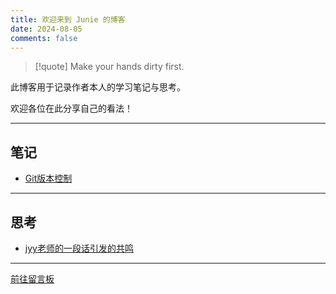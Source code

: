 ```yaml
---
title: 欢迎来到 Junie 的博客
date: 2024-08-05
comments: false
---
```


> [!quote] Make your hands dirty first.

此博客用于记录作者本人的学习笔记与思考。

欢迎各位在此分享自己的看法！

---
## 笔记

- [Git版本控制](/notes/git/)

---
## 思考

- [jyy老师的一段话引发的共鸣](/thoughts/jyy/)

---
 [前往留言板](/comments/)